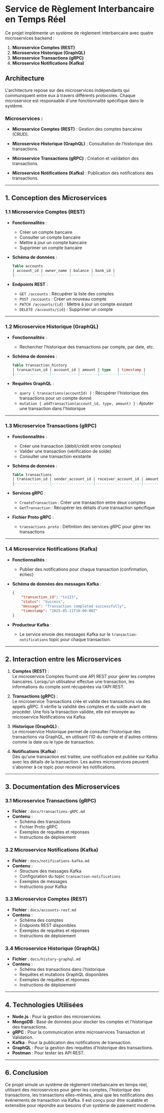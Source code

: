 # Service de Règlement Interbancaire en Temps Réel

Ce projet implémente un système de règlement interbancaire avec quatre microservices backend :  
1. **Microservice Comptes (REST)**  
2. **Microservice Historique (GraphQL)**  
3. **Microservice Transactions (gRPC)**  
4. **Microservice Notifications (Kafka)**

## Architecture

L'architecture repose sur des microservices indépendants qui communiquent entre eux à travers différents protocoles. Chaque microservice est responsable d'une fonctionnalité spécifique dans le système.

### Microservices :

   - **Microservice Comptes (REST)** : Gestion des comptes bancaires (CRUD).
   - **Microservice Historique (GraphQL)** : Consultation de l’historique des transactions.

   - **Microservice Transactions (gRPC)** : Création et validation des transactions.
   - **Microservice Notifications (Kafka)** : Publication des notifications des transactions.

---

## 1. Conception des Microservices

### 1.1 **Microservice Comptes (REST)**

- **Fonctionnalités** :  
    - Créer un compte bancaire  
    - Consulter un compte bancaire  
    - Mettre à jour un compte bancaire  
    - Supprimer un compte bancaire  

- **Schéma de données** :
    ```sql
    Table accounts
    | account_id | owner_name | balance | bank_id |
    |------------|------------|---------|---------|
    ```

- **Endpoints REST** :
    - `GET /accounts` : Récupérer la liste des comptes
    - `POST /accounts` : Créer un nouveau compte
    - `PATCH /accounts/{id}` : Mettre à jour un compte existant
    - `DELETE /accounts/{id}` : Supprimer un compte

---

### 1.2 **Microservice Historique (GraphQL)**

- **Fonctionnalités** :  
    - Rechercher l’historique des transactions par compte, par date, etc.

- **Schéma de données** :
    ```sql
    Table transaction_history
    | transaction_id | account_id | amount | type   | timestamp |
    |----------------|------------|--------|--------|-----------|
    ```

- **Requêtes GraphQL** :
    - `query { transactions(accountId) }` : Récupérer l'historique des transactions pour un compte donné
    - `mutation { addTransaction(account_id, type, amount) }` : Ajouter une transaction dans l'historique

---

### 1.3 **Microservice Transactions (gRPC)**

- **Fonctionnalités** :  
    - Créer une transaction (débit/crédit entre comptes)
    - Valider une transaction (vérification de solde)
    - Consulter une transaction existante

- **Schéma de données** :
    ```sql
    Table transactions
    | transaction_id | sender_account_id | receiver_account_id | amount | status | timestamp |
    |----------------|-------------------|---------------------|--------|--------|-----------|
    ```

- **Services gRPC** :
    - `CreateTransaction` : Créer une transaction entre deux comptes
    - `GetTransaction` : Récupérer les détails d'une transaction spécifique

- **Fichier Proto gRPC** :
    - `transactions.proto` : Définition des services gRPC pour gérer les transactions

---

### 1.4 **Microservice Notifications (Kafka)**

- **Fonctionnalités** :  
    - Publier des notifications pour chaque transaction (confirmation, échec)

- **Schéma de données des messages Kafka** :
    ```json
    {
        "transaction_id": "tx123",
        "status": "Success",
        "message": "Transaction completed successfully",
        "timestamp": "2025-05-11T10:00:00Z"
    }
    ```

- **Producteur Kafka** :
    - Le service envoie des messages Kafka sur le `transaction-notifications` topic pour chaque transaction.

---

## 2. Interaction entre les Microservices

1. **Comptes (REST)** :  
   Le microservice Comptes fournit une API REST pour gérer les comptes bancaires. Lorsqu'un utilisateur effectue une transaction, les informations du compte sont récupérées via l'API REST.

2. **Transactions (gRPC)** :  
   Le microservice Transactions crée et valide des transactions via des appels gRPC. Il vérifie la validité des comptes et du solde avant de procéder. Une fois la transaction validée, elle est envoyée au microservice Notifications via Kafka.

3. **Historique (GraphQL)** :  
   Le microservice Historique permet de consulter l'historique des transactions via GraphQL, en utilisant l'ID du compte et d'autres critères comme la date ou le type de transaction.

4. **Notifications (Kafka)** :  
   Dès qu'une transaction est traitée, une notification est publiée sur Kafka avec les détails de la transaction. Les autres microservices peuvent s'abonner à ce topic pour recevoir les notifications.

---

## 3. Documentation des Microservices

### 3.1 **Microservice Transactions (gRPC)**

- **Fichier** : `docs/transactions-gRPC.md`
- **Contenu** :
    - Schéma des transactions
    - Fichier Proto gRPC
    - Exemples de requêtes et réponses
    - Instructions de déploiement

### 3.2 **Microservice Notifications (Kafka)**

- **Fichier** : `docs/notifications-kafka.md`
- **Contenu** :
    - Structure des messages Kafka
    - Configuration du topic `transaction-notifications`
    - Exemples de messages
    - Instructions pour Kafka

### 3.3 **Microservice Comptes (REST)**

- **Fichier** : `docs/accounts-rest.md`
- **Contenu** :
    - Schéma des comptes
    - Endpoints REST disponibles
    - Exemples de requêtes et réponses
    - Instructions de déploiement

### 3.4 **Microservice Historique (GraphQL)**

- **Fichier** : `docs/history-graphql.md`
- **Contenu** :
    - Schéma des transactions dans l'historique
    - Requêtes et mutations GraphQL disponibles
    - Exemples de requêtes et réponses
    - Instructions de déploiement

---

## 4. Technologies Utilisées

- **Node.js** : Pour la gestion des microservices.
- **MongoDB** : Base de données pour stocker les comptes et l'historique des transactions.
- **gRPC** : Pour la communication entre microservices Transaction et Validation.
- **Kafka** : Pour la publication des notifications de transaction.
- **GraphQL** : Pour la gestion des requêtes d'historique des transactions.
- **Postman** : Pour tester les API REST.


---

## 6. Conclusion

Ce projet simule un système de règlement interbancaire en temps réel, utilisant des microservices pour gérer les comptes, l'historique des transactions, les transactions elles-mêmes, ainsi que les notifications des événements de transaction via Kafka. Il est conçu pour être scalable et extensible pour répondre aux besoins d'un système de paiement moderne.

